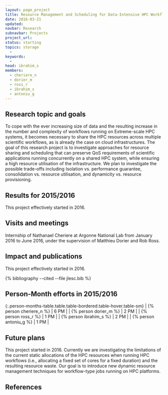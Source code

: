 ```yaml
---
layout: page_project
title: Resource Management and Scheduling for Data-Intensive HPC Workflows
date: 2016-03-21
updated:
navbar: Research
subnavbar: Projects
project_url:
status: starting
topics: storage
  -
keywords:
  -
head: ibrahim_s
members:
  - cheriere_n
  - dorier_m
  - ross_r
  - ibrahim_s
  - antoniu_g
---
```


## Research topic and goals

To cope with the ever increasing size of data and the resulting increase in the number and complexity of workflows running on Extreme-scale HPC systems, it becomes necessary to share the HPC resources across multiple scientific workflows, as is already the case on cloud infrastructures. The goal of this research project is to investigate approaches for resource sharing and scheduling that can preserve QoS requirements of scientific applications running concurrently on a shared HPC system, while ensuring a high resource utilisation of the infrastructure. We plan to investigate the possible trade-offs including Isolation vs. performance guarantee, consolidation vs. resource utilisation, and dynamicity vs. resource provisioning.

## Results for 2015/2016

This project effectively started in 2016.

## Visits and meetings

Internship of Nathanael Cheriere at Argonne National Lab from January 2016 to June 2016, under the supervision of Matthieu Dorier and Rob Ross.

## Impact and publications

This project effectively started in 2016.

{% bibliography --cited --file jlesc.bib %}

## Person-Month efforts in 2015/2016

{:.person-months-table.table.table-bordered.table-hover.table-sm}
| {% person cheriere_n %} | 6 PM |
| {% person dorier_m %}   | 2 PM |
| {% person ross_r %}     | 1 PM |
| {% person ibrahim_s %}  | 2 PM |
| {% person antoniu_g %}  | 1 PM |


## Future plans

This project started in 2016. Currently we are investigating the limitations of the current static allocations of the HPC resources when running HPC workflows (i.e., allocating a fixed set of cores for a fixed duration) and the resulting resource waste. Our goal is to introduce new dynamic resource management techniques for workflow-type jobs running on HPC platforms. 

## References
